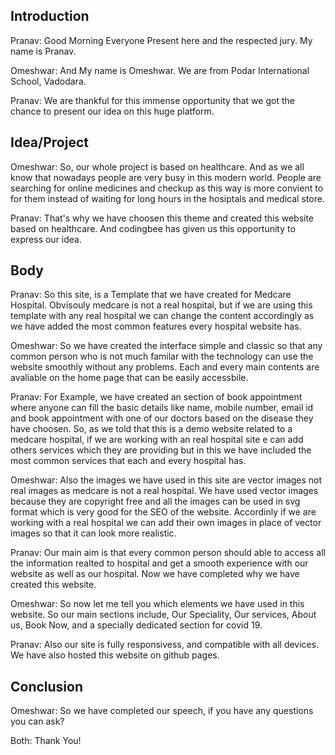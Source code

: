 
## Introduction
Pranav: Good Morning Everyone Present here and the respected jury.
My name is Pranav.

Omeshwar: And My name is Omeshwar.
We are from Podar International School, Vadodara.

Pranav: We are thankful for this immense opportunity that we got the chance to present our idea on this huge platform.

## Idea/Project
Omeshwar: So, our whole project is based on healthcare.
And as we all know that nowadays people are very busy in this modern world. People are searching for online medicines and checkup as this way is more convient to for them instead of waiting for long hours in the hosiptals and medical store.

Pranav: That's why we have choosen this theme and created this website based on healthcare.
And codingbee has given us this opportunity to express our idea.

## Body
Pranav: So this site, is a Template that we have created for Medcare Hospital. Obvisouly medcare is not a real hospital, but if we are using this template with any real hospital we can change the content accordingly as we have added the most common features every hospital website has. 

Omeshwar: So we have created the interface simple and classic so that any common person who is not much familar with the technology can use the website smoothly without any problems. Each and every main contents are avaliable on the home page that can be easily accessbile. 

Pranav: For Example, we have created an section of book appointment where anyone can fill the basic details like name, mobile number, email id and book appointment with one of our doctors based on the disease they have choosen.
So, as we told that this is a demo website related to a medcare hospital, if we are working with an real hospital site 
e can add others services which they are providing but in this we have included the most common services that each and every hospital has. 

Omeshwar: Also the images we have used in this site are vector images not real images as medcare is not a real hospital. We have used vector images because they are copyright free and all the images can be used in svg format which is very good for the SEO of the website. Accordinly if we are working with a real hospital we can add their own images in place of vector images so that it can look more realistic.

Pranav: Our main aim is that every common person should able to access all the information realted to hospital and get a smooth experience with our website as well as our hospital. Now we have completed why we have created this website. 

Omeshwar: So now let me tell you which elements we have used in this website. 
So our main sections include, Our Speciality, Our services, About us, Book Now, and a specially dedicated section for covid 19.

Pranav: Also our site is fully responsivess, and compatible with all devices.
We have also hosted this website on github pages.

## Conclusion
Omeshwar: So we have completed our speech, if you have any questions you can ask?

Both: Thank You!



